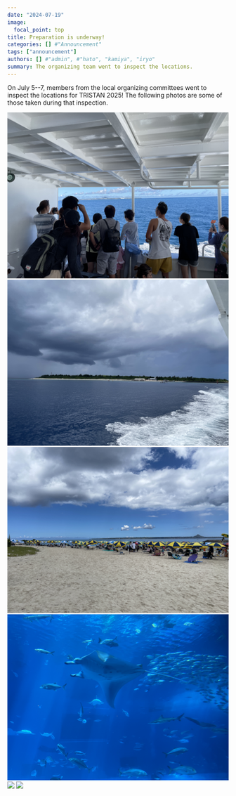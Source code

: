 ```yaml
---
date: "2024-07-19"
image:
  focal_point: top
title: Preparation is underway!
categories: [] #"Announcement"
tags: ["announcement"]
authors: [] #"admin", #"hato", "kamiya", "iryo"
summary: The organizing team went to inspect the locations.
---
```


On July 5--7, members from the local organizing committees went to inspect the locations for TRISTAN 2025!
The following photos are some of those taken during that inspection.


![](boat.JPG)
![](boat2.JPG)
![](minna2.JPG)
![](aqua1.JPG)
![](reception.JPG)
![](moonbeach.JPG)